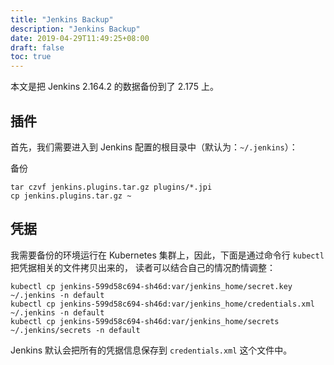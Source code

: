 ```yaml
---
title: "Jenkins Backup"
description: "Jenkins Backup"
date: 2019-04-29T11:49:25+08:00
draft: false
toc: true
---
```


本文是把 Jenkins 2.164.2 的数据备份到了 2.175 上。

## 插件

首先，我们需要进入到 Jenkins 配置的根目录中（默认为：`~/.jenkins`）：

备份
```
tar czvf jenkins.plugins.tar.gz plugins/*.jpi
cp jenkins.plugins.tar.gz ~
```

## 凭据

我需要备份的环境运行在 Kubernetes 集群上，因此，下面是通过命令行 `kubectl` 把凭据相关的文件拷贝出来的，
读者可以结合自己的情况酌情调整：

```
kubectl cp jenkins-599d58c694-sh46d:var/jenkins_home/secret.key ~/.jenkins -n default
kubectl cp jenkins-599d58c694-sh46d:var/jenkins_home/credentials.xml ~/.jenkins -n default
kubectl cp jenkins-599d58c694-sh46d:var/jenkins_home/secrets ~/.jenkins/secrets -n default
```

Jenkins 默认会把所有的凭据信息保存到 `credentials.xml` 这个文件中。
